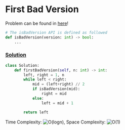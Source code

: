 # First Bad Version

Problem can be found in [here](https://leetcode.com/problems/first-bad-version)!

```python
# The isBadVersion API is defined as followed
def isBadVersion(version: int) -> bool:
    ...
```

### [Solution](/Binary%20Search/278-FirstBadVersion/solution.py)

```python
class Solution:
    def firstBadVersion(self, n: int) -> int:
        left, right = 1, n
        while left < right:
            mid = (left+right) // 2
            if isBadVersion(mid):
                right = mid
            else:
                left = mid + 1

        return left
```

Time Complexity: ![O(logn)](<https://latex.codecogs.com/svg.image?\inline&space;O(logn)>), Space Complexity: ![O(1)](<https://latex.codecogs.com/svg.image?\inline&space;O(1)>)
